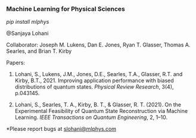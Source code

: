 ### Machine Learning for Physical Sciences
*pip install mlphys*

@Sanjaya Lohani


Collaborator: Joseph M. Lukens, Dan E. Jones, Ryan T. Glasser, Thomas A. Searles, and Brian T. Kirby


Papers:

1.   Lohani, S., Lukens, J.M., Jones, D.E., Searles, T.A., Glasser, R.T. and Kirby, B.T., 2021. Improving application performance with biased distributions of quantum states. *Physical Review Research*, 3(4), p.043145. 

2.  Lohani, S., Searles, T. A., Kirby, B. T., & Glasser, R. T. (2021). On the Experimental Feasibility of Quantum State Reconstruction via Machine Learning. *IEEE Transactions on Quantum Engineering*, 2, 1–10. 

*Please report bugs at slohani@mlphys.com
